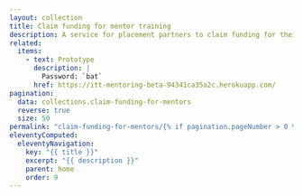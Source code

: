 ```yaml
---
layout: collection
title: Claim funding for mentor training
description: A service for placement partners to claim funding for their general mentors’ training
related:
  items:
    - text: Prototype
      description: |
        Password: `bat`
      href: https://itt-mentoring-beta-94341ca35a2c.herokuapp.com/
pagination:
  data: collections.claim-funding-for-mentors
  reverse: true
  size: 50
permalink: "claim-funding-for-mentors/{% if pagination.pageNumber > 0 %}page/{{ pagination.pageNumber + 1 }}{% endif %}/"
eleventyComputed:
  eleventyNavigation:
    key: "{{ title }}"
    excerpt: "{{ description }}"
    parent: home
    order: 9
---
```

